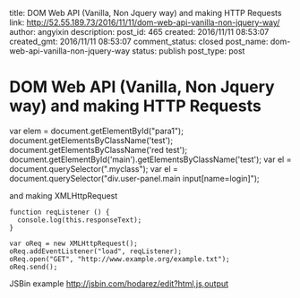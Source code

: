 title: DOM Web API (Vanilla, Non Jquery way) and making HTTP Requests
link: http://52.55.189.73/2016/11/11/dom-web-api-vanilla-non-jquery-way/
author: angyixin
description: 
post_id: 465
created: 2016/11/11 08:53:07
created_gmt: 2016/11/11 08:53:07
comment_status: closed
post_name: dom-web-api-vanilla-non-jquery-way
status: publish
post_type: post

# DOM Web API (Vanilla, Non Jquery way) and making HTTP Requests

var elem = document.getElementById("para1");
    document.getElementsByClassName('test');
    document.getElementsByClassName('red test');
    document.getElementById('main').getElementsByClassName('test');
    var el = document.querySelector(".myclass");
    var el = document.querySelector("div.user-panel.main input[name=login]");
    

and making XMLHttpRequest 
    
    
    function reqListener () {
      console.log(this.responseText);
    }
    
    var oReq = new XMLHttpRequest();
    oReq.addEventListener("load", reqListener);
    oReq.open("GET", "http://www.example.org/example.txt");
    oReq.send();

JSBin example <http://jsbin.com/hodarez/edit?html,js,output>